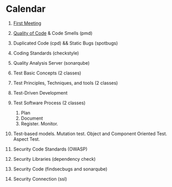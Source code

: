 Calendar
====

1. [First Meeting](class\first-meeting.md)

2. [Quality of Code](class\quality-of-code.md) & Code Smells (pmd)

3. Duplicated Code (cpd) && Static Bugs (spotbugs)

4. Coding Standards (checkstyle)

5. Quality Analysis Server (sonarqube)

6. Test Basic Concepts (2 classes)

7. Test Principles, Techniques, and tools (2 classes)

8. Test-Driven Development

9. Test Software Process (2 classes)
    1. Plan
    2. Document
    3. Register. Monitor.

10. Test-based models. Mutation test. Object and Component Oriented Test. Aspect Test.

11. Security Code Standards (OWASP)

12. Security Libraries (dependency check)

13. Security Code (findsecbugs and sonarqube)

14. Security Connection (ssl)
